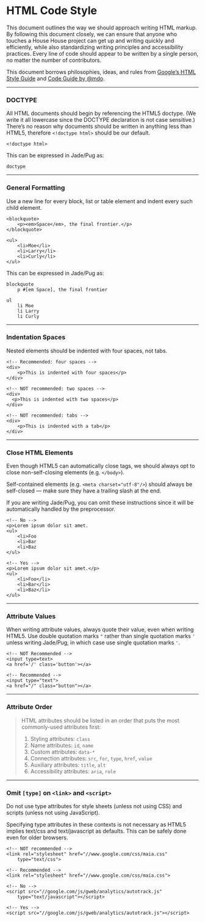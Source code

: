 # HTML Code Style

This document outlines the way we should approach writing HTML markup. By following this document closely, we can ensure that anyone who touches a House House project can get up and writing quickly and efficiently, while also standardizing writing principles and accessibility practices. Every line of code should appear to be written by a single person, no matter the number of contributors.

This document borrows philosophies, ideas, and rules from [Google’s HTML Style Guide](https://google.github.io/styleguide/htmlcssguide.xml) and [Code Guide by @mdo](http://codeguide.co/#html).


***


### DOCTYPE

All HTML documents should begin by referencing the HTML5 doctype. (We write it all lowercase since the DOCTYPE declaration is not case sensitive.) There’s no reason why documents should be written in anything less than HTML5, therefore `<!doctype html>` should be our default.

```
<!doctype html>
```

This can be expressed in Jade/Pug as:

```
doctype
```

***


### General Formatting

Use a new line for every block, list or table element and indent every such child element.

```
<blockquote>
    <p><em>Space</em>, the final frontier.</p>
</blockquote>

<ul>
    <li>Moe</li>
    <li>Larry</li>
    <li>Curly</li>
</ul>
```

This can be expressed in Jade/Pug as:

```
blockquote
    p #[em Space], the final frontier

ul
    li Moe
    li Larry
    li Curly
```


***


### Indentation Spaces

Nested elements should be indented with four spaces, not tabs.

```
<!-- Recommended: four spaces -->
<div>
    <p>This is indented with four spaces</p>
</div>

<!-- NOT recommended: two spaces -->
<div>
  <p>This is indented with two spaces</p>
</div>

<!-- NOT recommended: tabs -->
<div>
	<p>This is indented with a tab</p>
</div>
```


***


### Close HTML Elements

Even though HTML5 can automatically close tags, we should always opt to close non-self-closing elements (e.g. `</body>`).

Self-contained elements (e.g. `<meta charset="utf-8"/>`) should always be self-closed — make sure they have a trailing slash at the end.

If you are writing Jade/Pug, you can omit these instructions since it will be automatically handled by the preprocessor.

```
<!-- No -->
<p>Lorem ipsum dolor sit amet.
<ul>
    <li>Foo
    <li>Bar
    <li>Baz
</ul>

<!-- Yes -->
<p>Lorem ipsum dolor sit amet.</p>
<ul>
    <li>Foo</li>
    <li>Bar</li>
    <li>Baz</li>
</ul>
```


***


### Attribute Values

When writing attribute values, always quote their value, even when writing HTML5. Use double quotation marks `"` rather than single quotation marks `'` unless writing Jade/Pug, in which case use single quotation marks `'`.

```
<!-- NOT Recommended -->
<input type=text>
<a href='/' class='button'></a>

<!-- Recommended -->
<input type="text">
<a href="/" class="button"></a>
```


***


### Attribute Order


> HTML attributes should be listed in an order that puts the most commonly-used attributes first:
>
> 1. Styling attributes: `class`
> 2. Name attributes: `id`, `name`
> 3. Custom attributes: `data-*`
> 4. Connection attributes: `src`, `for`, `type`, `href`, `value`
> 5. Auxiliary attributes: `title`, `alt`
> 6. Accessibility attributes: `aria`, `role`


***


### Omit `[type]` on `<link>` and `<script>`

Do not use type attributes for style sheets (unless not using CSS) and scripts (unless not using JavaScript).

Specifying type attributes in these contexts is not necessary as HTML5 implies text/css and text/javascript as defaults. This can be safely done even for older browsers.

```
<!-- NOT recommended -->
<link rel="stylesheet" href="//www.google.com/css/maia.css"
    type="text/css">

<!-- Recommended -->
<link rel="stylesheet" href="//www.google.com/css/maia.css">
```

```
<!-- No -->
<script src="//google.com/js/gweb/analytics/autotrack.js"
    type="text/javascript"></script>

<!-- Yes -->
<script src="//google.com/js/gweb/analytics/autotrack.js"></script>
```
